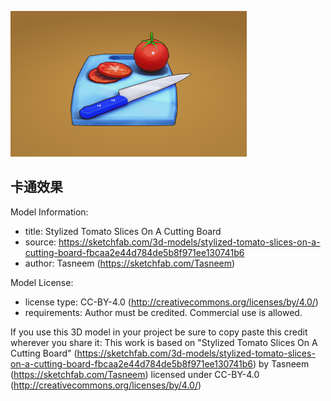 ![screenshot](/stylized_tomato/screenshot.jpg)

## 卡通效果

Model Information:
* title:	Stylized Tomato Slices On A Cutting Board
* source:	https://sketchfab.com/3d-models/stylized-tomato-slices-on-a-cutting-board-fbcaa2e44d784de5b8f971ee130741b6
* author:	Tasneem (https://sketchfab.com/Tasneem)

Model License:
* license type:	CC-BY-4.0 (http://creativecommons.org/licenses/by/4.0/)
* requirements:	Author must be credited. Commercial use is allowed.

If you use this 3D model in your project be sure to copy paste this credit wherever you share it:
This work is based on "Stylized Tomato Slices On A Cutting Board" (https://sketchfab.com/3d-models/stylized-tomato-slices-on-a-cutting-board-fbcaa2e44d784de5b8f971ee130741b6) by Tasneem (https://sketchfab.com/Tasneem) licensed under CC-BY-4.0 (http://creativecommons.org/licenses/by/4.0/)